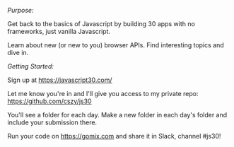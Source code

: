 *Purpose:*

Get back to the basics of Javascript by building 30 apps with no frameworks, just vanilla Javascript.

Learn about new (or new to you) browser APIs. Find interesting topics and dive in.

*Getting Started:*

Sign up at https://javascript30.com/

Let me know you're in and I'll give you access to my private repo: https://github.com/cszy/js30

You'll see a folder for each day. Make a new folder in each day's folder and include your submission there.

Run your code on https://gomix.com and share it in Slack, channel #js30!